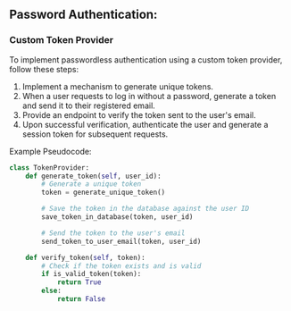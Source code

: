 ## Password Authentication: 
### Custom Token Provider
To implement passwordless authentication using a custom token provider, follow these steps:

1. Implement a mechanism to generate unique tokens.
2. When a user requests to log in without a password, generate a token and send it to their registered email.
3. Provide an endpoint to verify the token sent to the user's email.
4. Upon successful verification, authenticate the user and generate a session token for subsequent requests.

Example Pseudocode:

```python
class TokenProvider:
    def generate_token(self, user_id):
        # Generate a unique token
        token = generate_unique_token()

        # Save the token in the database against the user ID
        save_token_in_database(token, user_id)

        # Send the token to the user's email
        send_token_to_user_email(token, user_id)

    def verify_token(self, token):
        # Check if the token exists and is valid
        if is_valid_token(token):
            return True
        else:
            return False
